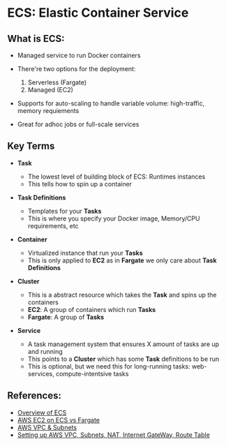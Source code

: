 # ECS: Elastic Container Service

## What is ECS:

- Managed service to run Docker containers
- There're two options for the deployment:
    1. Serverless (Fargate)
    2. Managed (EC2)

- Supports for auto-scaling to handle variable volume: high-traffic, memory requiements
- Great for adhoc jobs or full-scale services

## Key Terms

- **Task**
    - The lowest level of building block of ECS: Runtimes instances
    - This tells how to spin up a container

- **Task Definitions**
    - Templates for your **Tasks**
    - This is where you specify your Docker image, Memory/CPU requirements, etc

- **Container**
    - Virtualized instance that run your **Tasks**
    - This is only applied to **EC2** as in **Fargate** we only care about **Task Definitions**

- **Cluster**
    - This is a abstract resource which takes the **Task** and spins up the containers
    - **EC2**: A group of containers which run **Tasks**
    - **Fargate**: A group of **Tasks**

- **Service**
    - A task management system that ensures X amount of tasks are up and running
    - This points to a **Cluster** which has some **Task** definitions to be run
    - This is optional, but we need this for long-running tasks: web-services, compute-intentsive tasks


## References:

- [Overview of ECS](https://www.youtube.com/watch?v=I9VAMGEjW-Q)
- [AWS EC2 on ECS vs Fargate](https://www.youtube.com/watch?v=DVrGXjjkpig)
- [AWS VPC & Subnets](https://www.youtube.com/watch?v=TUTqYEZZUdc)
- [Setting up AWS VPC, Subnets, NAT, Internet GateWay, Route Table](https://www.youtube.com/watch?v=43tIX7901Gs&t=1892s)